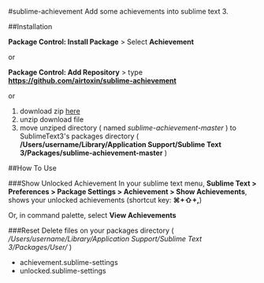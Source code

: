 #sublime-achievement
Add some achievements into sublime text 3.

##Installation

__Package Control: Install Package__ > Select __Achievement__

or

__Package Control: Add Repository__ > type __https://github.com/airtoxin/sublime-achievement__

or

1. download zip  [here](https://github.com/airtoxin/sublime-achievement/archive/master.zip)
2. unzip download file 
3. move unziped directory ( named _sublime-achievement-master_ ) to SublimeText3's packages directory ( __/Users/username/Library/Application Support/Sublime Text 3/Packages/sublime-achievement-master__ )

##How To Use

###Show Unlocked Achievement
In your sublime text menu, __Sublime Text > Preferences > Package Settings > Achievement > Show Achievements__, shows your unlocked achievements (shortcut key: __⌘+⇧+,__)

Or, in command palette, select __View Achievements__

###Reset
Delete files on your packages directory ( _/Users/username/Library/Application Support/Sublime Text 3/Packages/User/_ )

+ achievement.sublime-settings
+ unlocked.sublime-settings
